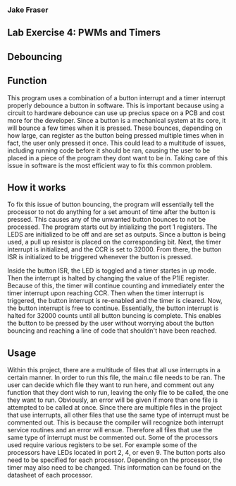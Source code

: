 ### Jake Fraser

## Lab Exercise 4: PWMs and Timers
## Debouncing

## Function
This program uses a combination of a button interrupt and a timer interrupt properly debounce a button in software. This is important 
because using a circuit to hardware debounce can use up precius space on a PCB and cost more for the developer. Since a button is a mechanical system at its core,
 it will bounce a few times when it is pressed. These bounces, depending on how large, can register as the button being pressed multiple times when in fact, the user only pressed it once.
 This could lead to a multitude of issues, including running code before it should be ran, causing the user to be placed in a piece of the program they dont want to be in. Taking care of this issue in software is the most efficient way to fix this common problem.  

## How it works
To fix this issue of button bouncing, the program will essentially tell the processor to not do anything for a set amount of time after the button is pressed. This causes any of the unwanted button bounces to not be processed.
The program starts out by intializing the port 1 registers. The LEDS are initialized to be off and are set as outputs. Since a button is being used, 
a pull up resistor is placed on the corresponding bit. Next, the timer interrupt is initialized, and the CCR is set to 32000. From there, the button ISR is initialized to be triggered whenever the button is pressed. 

Inside the button ISR, the LED is toggled and a timer startes in up mode. Then the interrupt is halted by changing the value of the P1IE register. Because of this,
 the timer will continue counting and immediately enter the timer interrupt upon reaching CCR. Then when the timer interrupt is triggered, the button interrupt is re-enabled and the timer is cleared. Now, the button interrupt is free to continue. Essentially, the button interrupt 
 is halted for 32000 counts until all button buncing is complete. This enables the button to be pressed by the user without worrying about the button bouncing and reaching a line of code that shouldn't have been reached.  

## Usage
Within this project, there are a multitude of files that all use interrupts in a certain manner. In order to run this file, the main.c file needs to be ran.
The user can decide which file they want to run here, and comment out any function that they dont wish to run, leaving the only file to be called, the one they want to run.
Obviously, an error will be given if more than one file is attempted to be called at once. Since there are multiple files in the project that use interrupts, all other files that use the same type of interrupt must be commented out. 
This is because the compiler will recognize both interrupt service routines and an error will ensue. Therefore all files that use the same type of interrupt must be commented out. 
Some of the processors used require various registers to be set. For example some of the processors have LEDs located in port 2, 4, or even 9. The button ports also need to be specified for each processor. Depending on the processor, the timer may also need to be changed.
This information can be found on the datasheet of each processor. 
